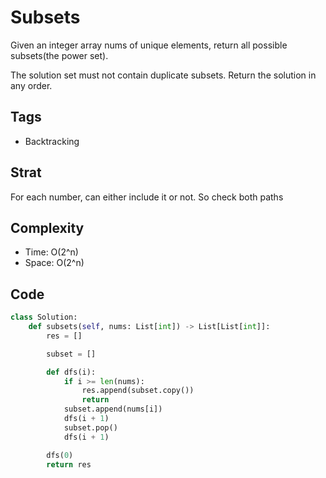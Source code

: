 # Subsets
Given an integer array nums of unique elements, return all possible subsets(the power set).

The solution set must not contain duplicate subsets. Return the solution in any order.

## Tags
- Backtracking

## Strat
For each number, can either include it or not. So check both paths

## Complexity

- Time: O(2^n)
- Space: O(2^n)

## Code

```python
class Solution:
    def subsets(self, nums: List[int]) -> List[List[int]]:
        res = []

        subset = []

        def dfs(i):
            if i >= len(nums):
                res.append(subset.copy())
                return
            subset.append(nums[i])
            dfs(i + 1)
            subset.pop()
            dfs(i + 1)

        dfs(0)
        return res

```